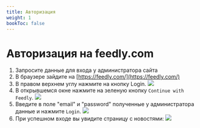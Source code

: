```yaml
---
title: Авторизация
weight: 1
bookToc: false
---
```


# Авторизация на feedly.com

1. Запросите данные для входа у администратора сайта
1. В браузере зайдите на [https://feedly.com/](https://feedly.com/)
1. В правом верхнем углу нажмите на кнопку Login. ![](../img/login_page.png)
1. В открывшемся окне нажмите на зеленую кнопку `Continue with Feedly`. ![](../img/continue_page.png)
1. Введите в поле "email" и "password" полученные у администратора данные и нажмите `Login`.  ![](../img/enter_password_page.png)
1. При успешном входе вы увидите страницу с новостями:  ![](../img/successful_login.png)